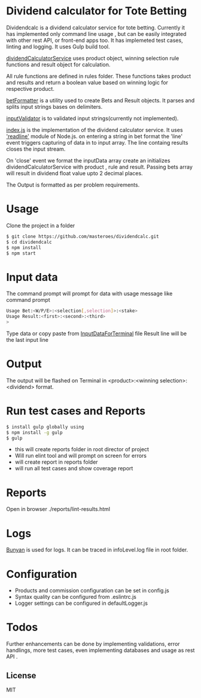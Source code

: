 # Dividend calculator for Tote Betting
Dividendcalc is a dividend calculator service for tote betting. Currently it has implemented only command line usage , but can be easily integrated with other rest API, or front-end  apps too. It has implemeted test cases, linting and logging. It uses Gulp build tool. 

[dividendCalculatorService](https://github.com/masteroes/dividendcalc/blob/master/app/services/dividendCalculatorService.js) uses product object, winning selection rule functions  and result object for calculation.

All rule functions are defined in rules folder. These functions takes product and results and return a boolean value based on winning logic for respective product.

[betFormatter](https://github.com/masteroes/dividendcalc/blob/master/app/util/betFormatter.js) is a utility used to create Bets and Result objects. It parses and splits input strings bases on delimiters.

[inputValidator](https://github.com/masteroes/dividendcalc/blob/master/app/util/validaton.js) is to validated input strings(currently not implemented).

[index.js](https://github.com/masteroes/dividendcalc/blob/master/index.js) is the implementation of the dividend calculator service. It uses ['readline'](https://nodejs.org/api/readline.html) module of Node.js. on entering a string in bet format the 'line' event triggers capturing of data in to input array. The line containg results closes the input stream.

On 'close' event we format the inputData array create an initializes dividendCalculatorService with product , rule and result. Passing bets array will result in dividend float value upto 2 decimal places. 

The Output is formatted as per problem requirements.

# Usage
Clone the project in a folder
```sh
$ git clone https://github.com/masteroes/dividendcalc.git
$ cd dividendcalc
$ npm install
$ npm start
```

# Input data
The command prompt will prompt for data with usage message like 
command prompt
```sh
Usage Bet:<W/P/E>:<selection[,selection]>:<stake>
Usage Result:<first>:<second>:<third>
>
```
Type data or copy paste from  [InputDataForTerminal](https://raw.githubusercontent.com/masteroes/dividendcalc/master/InputDataForTerminal) file
Result line will be the last input line 

# Output

The output will be flashed on Terminal in  \<product\>:\<winning selection\>:\<dividend\> format.

# Run test cases and Reports
```sh
$ install gulp globally using
$ npm install -g gulp
$ gulp
```
* this will create reports folder in root director of project
* Will run elint tool and will prompt on screen for errors
* will create report in reports folder
* will run all test cases and show coverage report

# Reports
Open in browser ./reports/lint-results.html

# Logs
[Bunyan](https://www.npmjs.com/package/bunyan) is used for logs. It can be traced in infoLevel.log file in root folder.

# Configuration
* Products and commission configuration can be set in config.js
* Syntax quality can be configured from .eslintrc.js
* Logger settings can be configured in defaultLogger.js
    
# Todos
Further enhancements can be done by implementing validations, error handlings, more test cases, even implementing databases and usage as  rest API .

License
----

MIT
